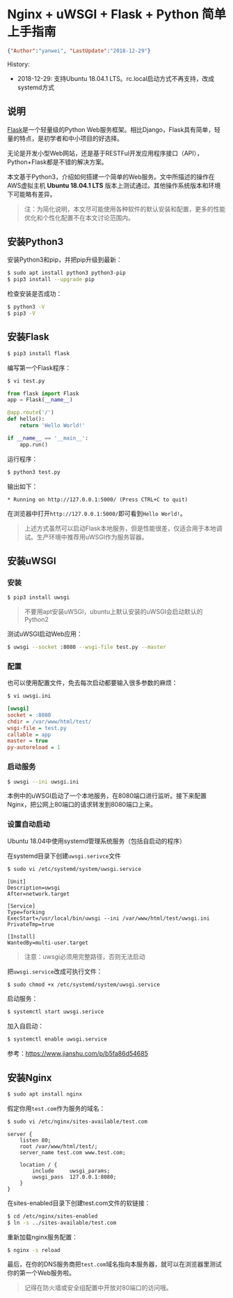 # Nginx + uWSGI + Flask + Python 简单上手指南

<link rel="stylesheet" type="text/css" href="../../auto-number-title.css" />

```json
{"Author":"yanwei", "LastUpdate":"2018-12-29"}
```

History:

* 2018-12-29: 支持Ubuntu 18.04.1 LTS。rc.local启动方式不再支持，改成systemd方式

## 说明

[Flask](http://flask.pocoo.org/)是一个轻量级的Python Web服务框架。相比Django，Flask具有简单，轻量的特点，是初学者和中小项目的好选择。

无论是开发小型Web网站，还是基于RESTFul开发应用程序接口（API），Python+Flask都是不错的解决方案。

本文基于Python3，介绍如何搭建一个简单的Web服务。文中所描述的操作在AWS虚拟主机 **Ubuntu 18.04.1 LTS** 版本上测试通过。其他操作系统版本和环境下可能略有差异。

> 注：为简化说明，本文尽可能使用各种软件的默认安装和配置，更多的性能优化和个性化配置不在本文讨论范围内。

## 安装Python3

安装Python3和pip，并把pip升级到最新：

```bash
$ sudo apt install python3 python3-pip
$ pip3 install --upgrade pip
```

检查安装是否成功：

```bash
$ python3 -V
$ pip3 -V
```

## 安装Flask

```bash
$ pip3 install flask
```

编写第一个Flask程序：

```bash
$ vi test.py
```

```python
from flask import Flask
app = Flask(__name__)

@app.route('/')
def hello():
    return 'Hello World!'

if __name__ == '__main__':
    app.run()
```

运行程序：

```bash
$ python3 test.py
```

输出如下：

```text
* Running on http://127.0.0.1:5000/ (Press CTRL+C to quit)
```

在浏览器中打开`http://127.0.0.1:5000/`即可看到`Hello World!`。

> 上述方式虽然可以启动Flask本地服务，但是性能很差，仅适合用于本地调试。生产环境中推荐用uWSGI作为服务容器。

## 安装uWSGI

### 安装

```bash
$ pip3 install uwsgi
```

> 不要用apt安装uWSGI，ubuntu上默认安装的uWSGI会启动默认的Python2

测试uWSGI启动Web应用：

```bash
$ uwsgi --socket :8080 --wsgi-file test.py --master
```

### 配置

也可以使用配置文件，免去每次启动都要输入很多参数的麻烦：

```bash
$ vi uwsgi.ini
```

```ini
[uwsgi]
socket = :8080
chdir = /var/www/html/test/
wsgi-file = test.py
callable = app
master = true
py-autoreload = 1
```

### 启动服务

```bash
$ uwsgi --ini uwsgi.ini
```

本例中的uWSGI启动了一个本地服务，在8080端口进行监听。接下来配置Nginx，把公网上80端口的请求转发到8080端口上来。

### 设置自动启动

Ubuntu 18.04中使用systemd管理系统服务（包括自启动的程序）

在systemd目录下创建`uwsgi.serivce`文件

```bash
$ sudo vi /etc/systemd/system/uwsgi.service
```

```text
[Unit]
Description=uwsgi
After=network.target

[Service]
Type=forking
ExecStart=/usr/local/bin/uwsgi --ini /var/www/html/test/uwsgi.ini
PrivateTmp=true

[Install]
WantedBy=multi-user.target
```

> 注意：uwsgi必须用完整路径，否则无法启动

把`uwsgi.service`改成可执行文件：

```bash
$ sudo chmod +x /etc/systemd/system/uwsgi.service
```

启动服务：

```bash
$ systemctl start uwsgi.serivce
```

加入自启动：

```bash
$ systemctl enable uwsgi.service
```

参考：https://www.jianshu.com/p/b5fa86d54685

## 安装Nginx

```bash
$ sudo apt install nginx
```

假定你用`test.com`作为服务的域名：

```bash
$ sudo vi /etc/nginx/sites-available/test.com
```

```
server {
    listen 80;
    root /var/www/html/test/;
    server_name test.com www.test.com;

    location / {
        include     uwsgi_params;
        uwsgi_pass  127.0.0.1:8080;
    }
}
```

在sites-enabled目录下创建test.com文件的软链接：

```bash
$ cd /etc/nginx/sites-enabled
$ ln -s ../sites-available/test.com
```

重新加载nginx服务配置：

```bash
$ nginx -s reload
```

最后，在你的DNS服务商把`test.com`域名指向本服务器，就可以在浏览器里测试你的第一个Web服务啦。

> 记得在防火墙或安全组配置中开放对80端口的访问哦。
